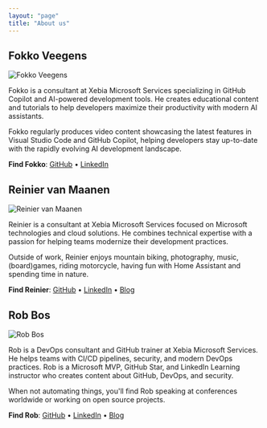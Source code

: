 ```yaml
---
layout: "page"
title: "About us"
---
```


## Fokko Veegens

<div class="about-profile">
  <img src="{{ '/assets/about/fokko.jpg' | relative_url }}" alt="Fokko Veegens">
  <div class="profile-content">
    <p>Fokko is a consultant at Xebia Microsoft Services specializing in GitHub Copilot and AI-powered development tools. He creates educational content and tutorials to help developers maximize their productivity with modern AI assistants.</p>
    <p>Fokko regularly produces video content showcasing the latest features in Visual Studio Code and GitHub Copilot, helping developers stay up-to-date with the rapidly evolving AI development landscape.</p>
    <p><strong>Find Fokko</strong>: <a href="https://github.com/fokkoveegens" target="_blank">GitHub</a> • <a href="https://nl.linkedin.com/in/fokkoveegens" target="_blank">LinkedIn</a></p>
  </div>
</div>

## Reinier van Maanen

<div class="about-profile">
  <img src="{{ '/assets/about/reinier.jpg' | relative_url }}" alt="Reinier van Maanen">
  <div class="profile-content">
    <p>Reinier is a consultant at Xebia Microsoft Services focused on Microsoft technologies and cloud solutions. He combines technical expertise with a passion for helping teams modernize their development practices.</p>
    <p>Outside of work, Reinier enjoys mountain biking, photography, music, (board)games, riding motorcycle, having fun with Home Assistant and spending time in nature.</p>
    <p><strong>Find Reinier</strong>: <a href="https://github.com/rvanmaanen" target="_blank">GitHub</a> • <a href="https://linkedin.com/in/reiniervanmaanen" target="_blank">LinkedIn</a> • <a href="https://r-vm.com" target="_blank">Blog</a></p>
  </div>
</div>

## Rob Bos

<div class="about-profile">
  <img src="{{ '/assets/about/rob.jpg' | relative_url }}" alt="Rob Bos">
  <div class="profile-content">
    <p>Rob is a DevOps consultant and GitHub trainer at Xebia Microsoft Services. He helps teams with CI/CD pipelines, security, and modern DevOps practices. Rob is a Microsoft MVP, GitHub Star, and LinkedIn Learning instructor who creates content about GitHub, DevOps, and security.</p>
    <p>When not automating things, you'll find Rob speaking at conferences worldwide or working on open source projects.</p>
    <p><strong>Find Rob</strong>: <a href="https://github.com/rajbos" target="_blank">GitHub</a> • <a href="https://linkedin.com/in/bosrob" target="_blank">LinkedIn</a> • <a href="https://devopsjournal.io" target="_blank">Blog</a></p>
  </div>
</div>

